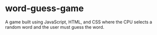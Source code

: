 # word-guess-game
A game built using JavaScript, HTML, and CSS where the CPU selects a random word and the user must guess the word.
